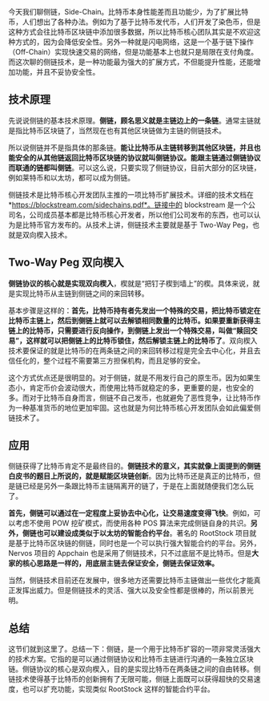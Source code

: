 今天我们聊侧链，Side-Chain。比特币本身性能差而且功能少，为了扩展比特币，人们想出了各种办法。例如为了基于比特币发代币，人们开发了染色币，但是这种方式会往比特币区块链中添加很多数据，所以比特币核心团队其实是不欢迎这种方式的，因为会降低安全性。另外一种就是闪电网络，这是一个基于链下操作（Off-Chain）实现快速交易的网络，但是功能基本上也就只是局限在支付角度。而这次聊的侧链技术，是一种功能最为强大的扩展方式，不但能提升性能，还能增加功能，并且不妥协安全性。

## 技术原理

先说说侧链的基本技术原理。**侧链，顾名思义就是主链边上的一条链**。通常主链就是指比特币区块链了，当然现在也有其他区块链做为主链的侧链技术。

所以说侧链并不是指具体的那条链。**能让比特币从主链转移到其他区块链，并且也能安全的从其他链返回比特币区块链的协议就叫侧链协议。能跟主链通过侧链协议而联通的链都叫侧链**。可以这么说，只要实现了侧链协议，目前大部分的区块链，例如莱特币和以太坊，都可以成为侧链。

侧链技术是比特币核心开发团队主推的一项比特币扩展技术。详细的技术文档在 *https://blockstream.com/sidechains.pdf*。链接中的 blockstream 是一个公司名，公司成员基本都是比特币核心开发者，所以他们公司发布的东西，也可以认为是比特币官方发布的。从技术上讲，侧链技术主要就是基于 Two-Way Peg，也就是双向楔入技术。

## Two-Way Peg 双向楔入

**侧链协议的核心就是实现双向楔入**，楔就是“把钉子楔到墙上”的楔。具体来说，就是实现比特币从主链到侧链之间的来回转移。

基本步骤是这样的：**首先，比特币持有者先发出一个特殊的交易，把比特币锁定在比特币主链上，然后到侧链上就可以去解锁相同数量的比特币。如果要重新获得主链上的比特币，只需要进行反向操作，到侧链上发出一个特殊交易，叫做“赎回交易”，这样就可以把侧链上的比特币锁住，然后解锁主链上的比特币了**。双向楔入技术要保证的就是比特币的在两条链之间的来回转移过程是完全去中心化，并且去信任化的，整个过程不需要第三方担保机构，而且足够的安全。

这个方式优点还是很明显的。对于侧链，就是不用发行自己的原生币。因为如果生态小，肯定币价会波动很大，而使用比特币就稳定的多，更重要的是，也安全的多。而对于比特币自身而言，侧链不自己发币，也就避免了恶性竞争，让比特币作为一种基准货币的地位更加牢固。这也就是为何比特币核心开发团队会如此偏爱侧链技术了。

## 应用

侧链获得了比特币肯定不是最终目的。**侧链技术的意义，其实就像上面提到的侧链白皮书的题目上所说的，就是赋能区块链创新**。因为比特币还是真正的比特币，但是链已经是另外一条跟比特币主链隔离开的链了，于是在上面就随便我们怎么玩了。

**首先，侧链可以通过在一定程度上妥协去中心化，让交易速度变得飞快**。例如，可以考虑不使用 POW 挖矿模式，而使用各种 POS 算法来完成侧链自身的共识。**另外，侧链也可以建设成类似于以太坊的智能合约平台**。著名的 RootStock 项目就是基于比特币区块链的侧链，同时也是一个可以执行强大智能合约的平台。另外，Nervos 项目的 Appchain 也是采用了侧链技术，只不过底层不是比特币。但是**大家的核心思路是一样的，用底层主链去保证安全，侧链去保证效率。**

当然，侧链技术目前还在发展中，很多地方还需要比特币主链做出一些优化才能真正发挥出威力。但是侧链技术的灵活、强大以及安全性都是很棒的，所以前景光明。

## 总结

这节们就到这里了。总结一下：侧链，是一个用于比特币扩容的一项非常灵活强大的技术方案。它指的是可以通过侧链协议和比特币主链进行沟通的一条独立区块链。侧链协议的核心是双向楔入，目的是实现比特币在两条链之间的自由转移。侧链技术使得基于比特币的创新拥有了无限可能，侧链上面既可以获得超快的交易速度，也可以扩充功能，实现类似 RootStock 这样的智能合约平台。
